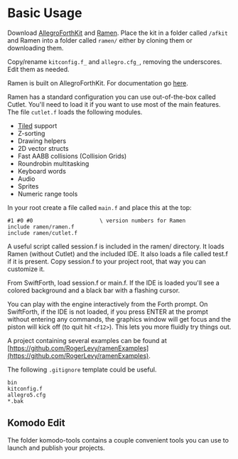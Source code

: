 # Basic Usage

Download [AllegroForthKit](https://github.com/RogerLevy/AllegroForthKit/) and [Ramen](https://github.com/RogerLevy/ramen/).  Place the kit in a folder called `/afkit` and Ramen into a folder called `ramen/` either by cloning them or downloading them.

Copy/rename `kitconfig.f_` and `allegro.cfg_`, removing the underscores.  Edit them as needed.

Ramen is built on AllegroForthKit.  For documentation go [here](https://rogerlevy.github.io/AllegroForthKit).

Ramen has a standard configuration you can use out-of-the-box called Cutlet.  You'll need to load it if you want to use most of the main features.  The file `cutlet.f` loads the following modules.

- [Tiled](http://mapeditor.org) support
- Z-sorting
- Drawing helpers
- 2D vector structs
- Fast AABB collisions (Collision Grids)
- Roundrobin multitasking
- Keyboard words
- Audio
- Sprites
- Numeric range tools

In your root create a file called `main.f` and place this at the top:

```
#1 #0 #0                     \ version numbers for Ramen
include ramen/ramen.f
include ramen/cutlet.f
```

A useful script called session.f is included in the ramen/ directory.  It loads Ramen (without Cutlet) and the included IDE.  It also loads a file called test.f if it is present.  Copy session.f to your project root, that way you can customize it.

From SwiftForth, load session.f or main.f.  If the IDE is loaded you'll see a colored background and a black bar with a flashing cursor.

You can play with the engine interactively from the Forth prompt.  On SwiftForth, if the IDE is not loaded, if you press ENTER at the prompt without entering any commands, the graphics window will get focus and the piston will kick off (to quit hit `<f12>`).  This lets you more fluidly try things out.

A project containing several examples can be found at [https://github.com/RogerLevy/ramenExamples](https://github.com/RogerLevy/ramenExamples).

The following `.gitignore` template could be useful.  

```
bin
kitconfig.f
allegro5.cfg
*.bak
```

## Komodo Edit

The folder komodo-tools contains a couple convenient tools you can use to launch and publish your projects.
